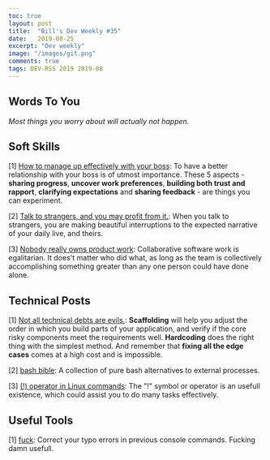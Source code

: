```yaml
---
toc: true
layout: post
title:  "Bill's Dev Weekly #35"
date:   2019-08-25
excerpt: "Dev weekly"
image: "/images/git.png"
comments: true
tags: DEV-RSS 2019 2019-08
---
```


## Words To You

*Most things you worry about will actually not happen.*

## Soft Skills

[1] [How to manage up effectively with your boss](https://knowyourteam.com/blog/2019/08/15/how-to-manage-up-effectively/): To have a better relationship with your boss is of utmost importance. These 5 aspects - **sharing progress**, **uncover work preferences**, **building both trust and rapport**, **clarifying expectations** and **sharing feedback** - are things you can experiment.

[2] [Talk to strangers, and you may profit from it.](https://medium.com/personal-growth/you-need-these-people-in-your-life-567586307a3c): When you talk to strangers, you are making beautiful interruptions to the expected narrative of your daily live, and theirs.

[3] [Nobody really owns product work](https://m.signalvnoise.com/nobody-really-owns-product-work/): Collaborative software work is egalitarian. It does't matter who did what, as long as the team is collectively accomplishing something greater than any one person could have done alone.

## Technical Posts

[1] [Not all technical debts are evils.](https://engineering.squarespace.com/blog/2019/three-kinds-of-good-tech-debt): **Scaffolding** will help you adjust the order in which you build parts of your application, and verify if the core risky components meet the requirements well. **Hardcoding** does the right thing with the simplest method. And remember that **fixing all the edge cases** comes at a high cost and is impossible.

[2] [bash bible](https://github.com/dylanaraps/pure-bash-bible): A collection of pure bash alternatives to external processes.

[3] [(!) operator in Linux commands](https://www.tecmint.com/mysterious-uses-of-symbol-or-operator-in-linux-commands/): The "!" symbol or operator is an usefull existence, which could assist you to do many tasks effectively.

## Useful Tools

[1] [fuck](https://github.com/nvbn/thefuck): Correct your typo errors in previous console commands. Fucking damn usefull.





